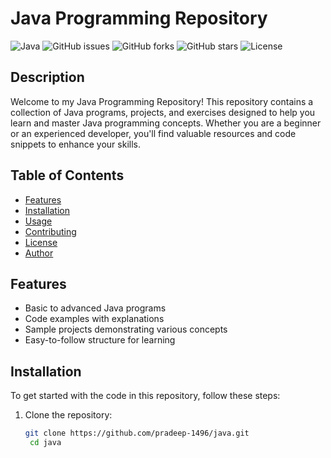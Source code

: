 # Java Programming Repository

![Java](https://img.shields.io/badge/Java-ED8B00?style=flat-square&logo=java&logoColor=white)
![GitHub issues](https://img.shields.io/github/issues/pradeep-1496/java)
![GitHub forks](https://img.shields.io/github/forks/pradeep-1496/java)
![GitHub stars](https://img.shields.io/github/stars/pradeep-1496/java)
![License](https://img.shields.io/badge/license-MIT-brightgreen)

## Description

Welcome to my Java Programming Repository! This repository contains a collection of Java programs, projects, and exercises designed to help you learn and master Java programming concepts. Whether you are a beginner or an experienced developer, you'll find valuable resources and code snippets to enhance your skills.

## Table of Contents

- [Features](#features)
- [Installation](#installation)
- [Usage](#usage)
- [Contributing](#contributing)
- [License](#license)
- [Author](#author)

## Features

- Basic to advanced Java programs
- Code examples with explanations
- Sample projects demonstrating various concepts
- Easy-to-follow structure for learning

## Installation

To get started with the code in this repository, follow these steps:

1. Clone the repository:
   ```bash
   git clone https://github.com/pradeep-1496/java.git
	cd java
